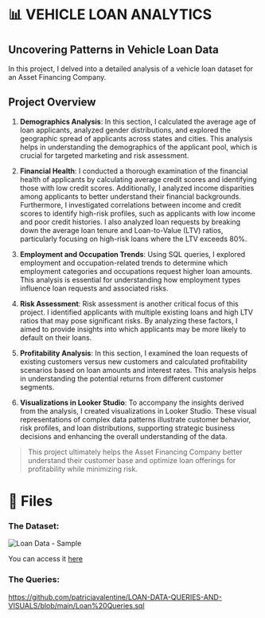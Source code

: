 # 📊 VEHICLE LOAN ANALYTICS
## Uncovering Patterns in Vehicle Loan Data
In this project, I delved into a detailed analysis of a vehicle loan dataset for an Asset Financing Company.


## Project Overview
1. **Demographics Analysis**:
In this section, I calculated the average age of loan applicants, analyzed gender distributions, and explored the geographic spread of applicants across states and cities. This analysis helps in understanding the demographics of the applicant pool, which is crucial for targeted marketing and risk assessment.

2. **Financial Health**:
I conducted a thorough examination of the financial health of applicants by calculating average credit scores and identifying those with low credit scores. Additionally, I analyzed income disparities among applicants to better understand their financial backgrounds. Furthermore, I investigated correlations between income and credit scores to identify high-risk profiles, such as applicants with low income and poor credit histories. I also analyzed loan requests by breaking down the average loan tenure and Loan-to-Value (LTV) ratios, particularly focusing on high-risk loans where the LTV exceeds 80%.

3. **Employment and Occupation Trends**:
Using SQL queries, I explored employment and occupation-related trends to determine which employment categories and occupations request higher loan amounts. This analysis is essential for understanding how employment types influence loan requests and associated risks.

4. **Risk Assessment**:
Risk assessment is another critical focus of this project. I identified applicants with multiple existing loans and high LTV ratios that may pose significant risks. By analyzing these factors, I aimed to provide insights into which applicants may be more likely to default on their loans.

5. **Profitability Analysis**:
In this section, I examined the loan requests of existing customers versus new customers and calculated profitability scenarios based on loan amounts and interest rates. This analysis helps in understanding the potential returns from different customer segments.

6. **Visualizations in Looker Studio**:
To accompany the insights derived from the analysis, I created visualizations in Looker Studio. These visual representations of complex data patterns illustrate customer behavior, risk profiles, and loan distributions, supporting strategic business decisions and enhancing the overall understanding of the data.

>This project ultimately helps the Asset Financing Company better understand their customer base and optimize loan offerings for profitability while minimizing risk.

# 📁 Files
### The Dataset:
![Loan Data - Sample](https://github.com/user-attachments/assets/6b1f1212-aae8-4796-9398-97ae4987e6b9)

You can access it [here](https://storage.cloud.google.com/vehicle_loan_data/Vehicle%20Loan%20Dataset.csv)

### The Queries:
https://github.com/patriciavalentine/LOAN-DATA-QUERIES-AND-VISUALS/blob/main/Loan%20Queries.sql
